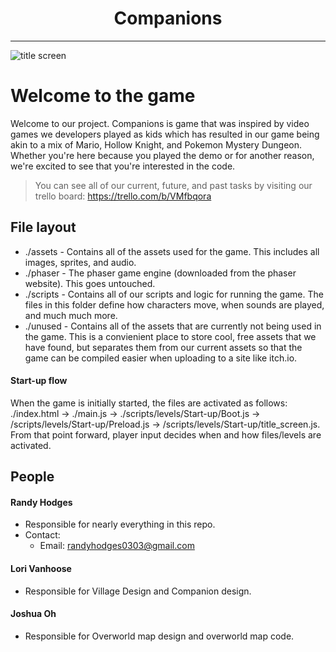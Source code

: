 <h1 align='center'> Companions </h1>

---------- 
![title screen](./assets/media/github/title_screen.gif)


# Welcome to the game

Welcome to our project. Companions is game that was inspired by video games we developers played as kids which has resulted in our game being akin to a mix of Mario, Hollow Knight, and Pokemon Mystery Dungeon. Whether you're here because you played the demo or for another reason, we're excited to see that you're interested in the code.

>You can see all of our current, future, and past tasks by visiting our trello board: https://trello.com/b/VMfbqora

## File layout

- ./assets - Contains all of the assets used for the game. This includes all images, sprites, and audio.
- ./phaser - The phaser game engine (downloaded from the phaser website). This goes untouched.
- ./scripts - Contains all of our scripts and logic for running the game. The files in this folder define how characters move, when sounds are played, and much much more.
- ./unused - Contains all of the assets that are currently not being used in the game. This is a convienient place to store cool, free assets that we have found, but separates them from our current assets so that the game can be compiled easier when uploading to a site like itch.io.

#### Start-up flow
When the game is initially started, the files are activated as follows: ./index.html -> ./main.js -> ./scripts/levels/Start-up/Boot.js -> /scripts/levels/Start-up/Preload.js -> /scripts/levels/Start-up/title_screen.js.
From that point forward, player input decides when and how files/levels are activated.

## People

#### Randy Hodges 
- Responsible for nearly everything in this repo.
- Contact: 
  - Email: randyhodges0303@gmail.com
#### Lori Vanhoose 
- Responsible for Village Design and Companion design. 
#### Joshua Oh
- Responsible for Overworld map design and overworld map code. 


